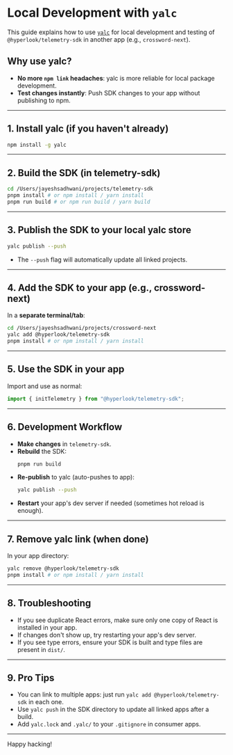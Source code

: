 # Local Development with `yalc`

This guide explains how to use [`yalc`](https://github.com/wclr/yalc) for local development and testing of `@hyperlook/telemetry-sdk` in another app (e.g., `crossword-next`).

## Why use yalc?

- **No more `npm link` headaches**: yalc is more reliable for local package development.
- **Test changes instantly**: Push SDK changes to your app without publishing to npm.

---

## 1. Install yalc (if you haven't already)

```bash
npm install -g yalc
```

---

## 2. Build the SDK (in telemetry-sdk)

```bash
cd /Users/jayeshsadhwani/projects/telemetry-sdk
pnpm install # or npm install / yarn install
pnpm run build # or npm run build / yarn build
```

---

## 3. Publish the SDK to your local yalc store

```bash
yalc publish --push
```

- The `--push` flag will automatically update all linked projects.

---

## 4. Add the SDK to your app (e.g., crossword-next)

In a **separate terminal/tab**:

```bash
cd /Users/jayeshsadhwani/projects/crossword-next
yalc add @hyperlook/telemetry-sdk
pnpm install # or npm install / yarn install
```

---

## 5. Use the SDK in your app

Import and use as normal:

```js
import { initTelemetry } from "@hyperlook/telemetry-sdk";
```

---

## 6. Development Workflow

- **Make changes** in `telemetry-sdk`.
- **Rebuild** the SDK:
  ```bash
  pnpm run build
  ```
- **Re-publish** to yalc (auto-pushes to app):
  ```bash
  yalc publish --push
  ```
- **Restart** your app's dev server if needed (sometimes hot reload is enough).

---

## 7. Remove yalc link (when done)

In your app directory:

```bash
yalc remove @hyperlook/telemetry-sdk
pnpm install # or npm install / yarn install
```

---

## 8. Troubleshooting

- If you see duplicate React errors, make sure only one copy of React is installed in your app.
- If changes don't show up, try restarting your app's dev server.
- If you see type errors, ensure your SDK is built and type files are present in `dist/`.

---

## 9. Pro Tips

- You can link to multiple apps: just run `yalc add @hyperlook/telemetry-sdk` in each one.
- Use `yalc push` in the SDK directory to update all linked apps after a build.
- Add `yalc.lock` and `.yalc/` to your `.gitignore` in consumer apps.

---

Happy hacking!
